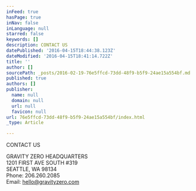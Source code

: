 ```yaml
---
inFeed: true
hasPage: true
inNav: false
inLanguage: null
starred: false
keywords: []
description: CONTACT US
datePublished: '2016-04-15T18:44:38.123Z'
dateModified: '2016-04-15T18:41:14.722Z'
title: ''
author: []
sourcePath: _posts/2016-02-19-76e5ffcd-73dd-48f9-b5f9-24ae15a554bf.md
published: true
authors: []
publisher:
  name: null
  domain: null
  url: null
  favicon: null
url: 76e5ffcd-73dd-48f9-b5f9-24ae15a554bf/index.html
_type: Article

---
```

CONTACT US

GRAVITY ZERO HEADQUARTERS  
1201 FIRST AVE SOUTH \#319  
SEATTLE, WA 98134  
Phone: 206.260.2085  
Email: hello@gravityzero.com